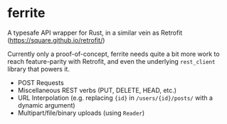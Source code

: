 ferrite
=======

A typesafe API wrapper for Rust, in a similar vein as Retrofit (https://square.github.io/retrofit/)

Currently only a proof-of-concept, ferrite needs quite a bit more work to reach feature-parity with Retrofit,
and even the underlying `rest_client` library that powers it.

* POST Requests
* Miscellaneous REST verbs (PUT, DELETE, HEAD, etc.)
* URL Interpolation (e.g. replacing `{id}` in `/users/{id}/posts/` with a dynamic argument)
* Multipart/file/binary uploads (using `Reader`)
